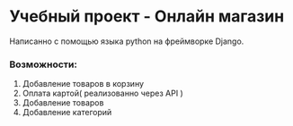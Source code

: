 <h1>Учебный проект -  Онлайн магазин</h1>
	
Написанно с помощью языка python на фреймворке Django.
<h3>Возможности:</h3>

  1) Добавление товаров в корзину
  2) Оплата картой( реализованно через API )
  3) Добавление товаров
  4) Добавление категорий
 
 
